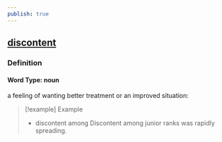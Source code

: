 ```yaml
---
publish: true
---
```


## [discontent](https://dictionary.cambridge.org/dictionary/english/discontent)

### Definition
#### Word Type: noun
a feeling of wanting better treatment or an improved situation:

>[!example] Example
> - discontent among Discontent among junior ranks was rapidly spreading.
